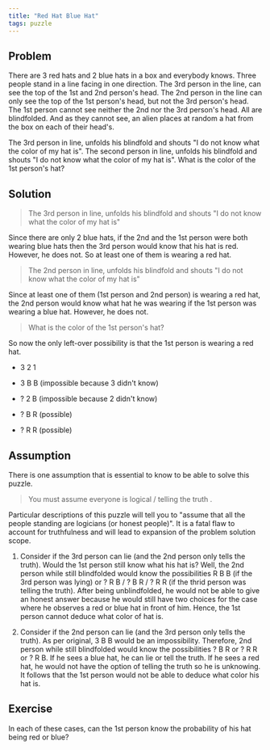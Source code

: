 ```yaml
---
title: "Red Hat Blue Hat"
tags: puzzle
---
```




## Problem 

There are 3 red hats and 2 blue hats in a box and everybody knows. Three people stand in a line facing in one direction. The 3rd person in the line, can see the top of the 1st and 2nd person's head. The 2nd person in the line can only see the top of the 1st person's head, but not the 3rd person's head. The 1st person cannot see neither the 2nd nor the 3rd person's head. All are blindfolded. And as they cannot see, an alien places at random a hat from the box on each of their head's.

The 3rd person in line, unfolds his blindfold and shouts "I do not know what the color of my hat is". The second person in line, unfolds his blindfold and shouts "I do not know what the color of my hat is". What is the color of the 1st person's hat?

## Solution 

> The 3rd person in line, unfolds his blindfold and shouts "I do not know what the color of my hat is"

Since there are only 2 blue hats, if the 2nd and the 1st person  were both wearing blue hats then the 3rd person would know that his hat is red. However, he does not. So at least one of them is wearing a red hat.

> The 2nd person in line, unfolds his blindfold and shouts "I do not know what the color of my hat is"

Since at least one of them (1st person and 2nd person) is wearing a red hat, the 2nd person would know what hat he was wearing if the 1st person was wearing a blue hat. However, he does not.

> What is the color of the 1st person's hat?

So now the only left-over possibility is that the 1st person is wearing a red hat.

- 3 2 1

- 3 B B  (impossible because 3 didn't know)

- ? 2 B  (impossible because 2 didn't know)

- ? B R (possible)

- ? R R (possible)

## Assumption

There is one assumption that is essential to know to be able to solve this puzzle.

> You must assume everyone is logical / telling the truth .

Particular descriptions of this puzzle will tell you to "assume that all the people standing are logicians (or honest people)". It is a fatal flaw to account for truthfulness and will lead to expansion of the problem solution scope. 

1. Consider if the 3rd person can lie (and the 2nd person only tells the truth). Would the 1st person still know what his hat is? Well, the 2nd person while still blindfolded would know the possibilities R B B (if the 3rd person was lying) or ? R B / ? B R / ? R R (if the thrid person was telling the truth). After being unblindfolded, he would not be able to give an honest answer because he would still have two choices for the case where he observes a red or blue hat in front of him. Hence, the 1st person cannot deduce what color of hat is.

2. Consider if the 2nd person can lie (and the 3rd person only tells the truth). As per original, 3 B B would be an impossibility. Therefore, 2nd person while still blindfolded would know the possibilities ? B R or ? R R or ? R B. If he sees a blue hat, he can lie or tell the truth. If he sees a red hat, he would not have the option of telling the truth so he is unknowing. It follows that the 1st person would not be able to deduce what color his hat is. 

## Exercise

In  each of these cases, can the 1st person know the probability of his hat being red or blue?







